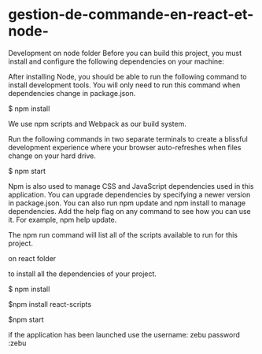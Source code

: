 # gestion-de-commande-en-react-et-node-
Development
on node folder
Before you can build this project, you must install and configure the following dependencies on your machine:


After installing Node, you should be able to run the following command to install development tools. You will only need to run this command when dependencies change in package.json.

$ npm install

We use npm scripts and Webpack as our build system.

Run the following commands in two separate terminals to create a blissful development experience where your browser auto-refreshes when files change on your hard drive.


$ npm start

Npm is also used to manage CSS and JavaScript dependencies used in this application. You can upgrade dependencies by specifying a newer version in package.json. You can also run npm update and npm install to manage dependencies. Add the help flag on any command to see how you can use it. For example, npm help update.

The npm run command will list all of the scripts available to run for this project.

 on react folder 

to install all the dependencies of your project.
 
$ npm install

$npm install react-scripts

$npm start 

if the application has been launched use the
username: zebu 
password :zebu 
